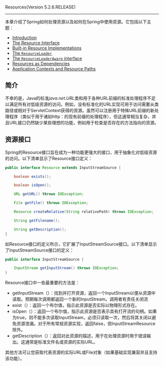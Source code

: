 Resources(Version 5.2.6.RELEASE)

------

本章介绍了Spring如何处理资源以及如何在Spring中使用资源。它包括以下主题：

- [Introduction](##简介)
- [The Resource Interface](##资源接口)
- [Built-in Resource Implementations](https://docs.spring.io/spring/docs/5.2.6.RELEASE/spring-framework-reference/core.html#resources-implementations)
- [The `ResourceLoader`](https://docs.spring.io/spring/docs/5.2.6.RELEASE/spring-framework-reference/core.html#resources-resourceloader)
- [The `ResourceLoaderAware` interface](https://docs.spring.io/spring/docs/5.2.6.RELEASE/spring-framework-reference/core.html#resources-resourceloaderaware)
- [Resources as Dependencies](https://docs.spring.io/spring/docs/5.2.6.RELEASE/spring-framework-reference/core.html#resources-as-dependencies)
- [Application Contexts and Resource Paths](https://docs.spring.io/spring/docs/5.2.6.RELEASE/spring-framework-reference/core.html#resources-app-ctx)

## 简介

不幸的是，Java的标准*java.net.URL*类和用于各种URL前缀的标准处理程序不足以满足所有对低级资源的访问。例如，没有标准化的URL实现可用于访问需要从类路径或相对于ServletContext获得的资源。虽然可以注册用于特殊URL前缀的新处理程序（类似于用于诸如http：的现有前缀的处理程序），但这通常相当复杂，并且URL接口仍然缺少某些理想的功能，例如用于检查是否存在的方法指向的资源。

## 资源接口

Spring的Resource接口旨在成为一种功能更强大的接口，用于抽象化对低级资源的访问。以下清单显示了Resource接口定义：

```java
public interface Resource extends InputStreamSource {

    boolean exists();

    boolean isOpen();

    URL getURL() throws IOException;

    File getFile() throws IOException;

    Resource createRelative(String relativePath) throws IOException;

    String getFilename();

    String getDescription();
}
```

如Resource接口的定义所示，它扩展了InputStreamSource接口。以下清单显示了InputStreamSource接口的定义：

```java
public interface InputStreamSource {

    InputStream getInputStream() throws IOException;
}
```

Resource接口中一些最重要的方法是：

- getInputStream（）：找到并打开资源，返回一个InputStream以便从资源中读取。预期每次调用都返回一个新的InputStream。调用者有责任关闭流
- exist（）：返回一个布尔值，指示此资源是否实际以物理形式存在。
- isOpen（）：返回一个布尔值，指示此资源是否表示具有打开流的句柄。如果为true，则不能多次读取InputStream，必须只读取一次，然后将其关闭以避免资源泄漏。对于所有常规资源实现，返回false，但InputStreamResource除外。
- getDescription（）：返回对此资源的描述，用于在处理资源时用于错误输出。这通常是标准文件名或资源的实际URL。

其他方法可让您获取代表资源的实际URL或File对象（如果基础实现兼容并且支持该功能）。